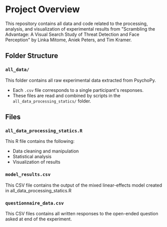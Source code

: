 # Project Overview

This repository contains all data and code related to the processing, analysis, and visualization of experimental results from "Scrambling the Advantage:
A Visual Search Study of Threat Detection and Face Perception" by Linka Mitome, Aniek Peters, and Tim Kramer.

## Folder Structure

### `all_data/`
This folder contains all raw experimental data extracted from PsychoPy.  
- Each `.csv` file corresponds to a single participant's responses.  
- These files are read and combined by scripts in the `all_data_processing_statics/` folder.

## Files
### `all_data_processing_statics.R`
This R file contains the following:
- Data cleaning and manipulation  
- Statistical analysis  
- Visualization of results  

### `model_results.csv`
This CSV file contains the output of the mixed linear-effects model created in all_data_processing_statics.R

### `questionnaire_data.csv`
This CSV files contains all written responses to the open-ended question asked at end of the experiment.

